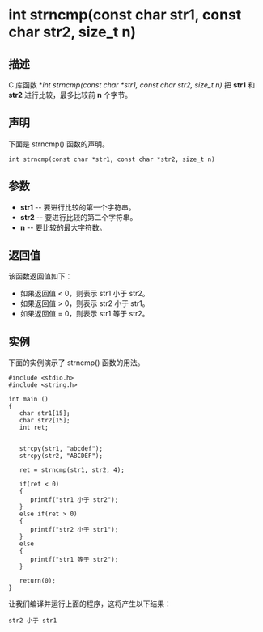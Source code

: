 # int strncmp(const char str1, const char str2, size_t n)

## 描述

C 库函数 **int strncmp(const char \*str1, const char *str2, size_t n)** 把 **str1** 和 **str2** 进行比较，最多比较前 **n** 个字节。

## 声明

下面是 strncmp() 函数的声明。

```
int strncmp(const char *str1, const char *str2, size_t n)
```

## 参数

- **str1** -- 要进行比较的第一个字符串。
- **str2** -- 要进行比较的第二个字符串。
- **n** -- 要比较的最大字符数。

## 返回值

该函数返回值如下：

- 如果返回值 < 0，则表示 str1 小于 str2。
- 如果返回值 > 0，则表示 str2 小于 str1。
- 如果返回值 = 0，则表示 str1 等于 str2。

## 实例

下面的实例演示了 strncmp() 函数的用法。

```
#include <stdio.h>
#include <string.h>

int main ()
{
   char str1[15];
   char str2[15];
   int ret;


   strcpy(str1, "abcdef");
   strcpy(str2, "ABCDEF");

   ret = strncmp(str1, str2, 4);

   if(ret < 0)
   {
      printf("str1 小于 str2");
   }
   else if(ret > 0) 
   {
      printf("str2 小于 str1");
   }
   else 
   {
      printf("str1 等于 str2");
   }
   
   return(0);
}
```

让我们编译并运行上面的程序，这将产生以下结果：

```
str2 小于 str1
```

 